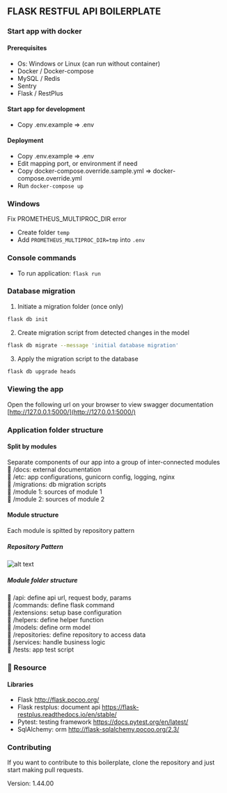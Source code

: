 ## FLASK RESTFUL API BOILERPLATE

### Start app with docker

#### Prerequisites

- Os: Windows or Linux (can run without container)
- Docker / Docker-compose
- MySQL / Redis
- Sentry
- Flask / RestPlus

#### Start app for development

- Copy .env.example => .env

#### Deployment

- Copy .env.example => .env
- Edit mapping port, or environment if need
- Copy docker-compose.override.sample.yml => docker-compose.override.yml
- Run `docker-compose up`

### Windows

Fix PROMETHEUS_MULTIPROC_DIR error

- Create folder `temp`
- Add ```PROMETHEUS_MULTIPROC_DIR=tmp``` into `.env`

### Console commands

- To run application: `flask run`

### Database migration

1. Initiate a migration folder (once only)

```bash
flask db init
```

2. Create migration script from detected changes in the model

```bash
flask db migrate --message 'initial database migration'
```

3. Apply the migration script to the database

```bash
flask db upgrade heads
``` 

### Viewing the app ###

Open the following url on your browser to view swagger documentation
[http://127.0.0.1:5000/](http://127.0.0.1:5000/)

### Application folder structure

#### Split by modules

Separate components of our app into a group of inter-connected modules  
:file_folder: /docs: external documentation  
:file_folder: /etc: app configurations, gunicorn config, logging, nginx  
:file_folder: /migrations: db migration scripts  
:file_folder: /module 1: sources of module 1   
:file_folder: /module 2: sources of module 2

#### Module structure

Each module is spitted by repository pattern

##### Repository Pattern

![alt text](https://i.imgur.com/cNUvEwZ.png "Repository Pattern")

##### Module folder structure

:file_folder: /api: define api url, request body, params  
:file_folder: /commands: define flask command  
:file_folder: /extensions: setup base configuration  
:file_folder: /helpers: define helper function  
:file_folder: /models: define orm model  
:file_folder: /repositories: define repository to access data  
:file_folder: /services: handle business logic  
:file_folder: /tests: app test script

### 📙 Resource

#### Libraries

- Flask http://flask.pocoo.org/
- Flask restplus: document api https://flask-restplus.readthedocs.io/en/stable/
- Pytest: testing framework https://docs.pytest.org/en/latest/
- SqlAlchemy: orm http://flask-sqlalchemy.pocoo.org/2.3/

### Contributing

If you want to contribute to this boilerplate, clone the repository and just start making pull requests.

Version: 1.44.00

